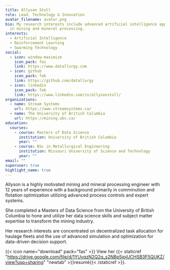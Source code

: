 ```yaml
---
title: Allyson Stoll
role: Lead, Technology & Innovation
avatar_filename: avatar.png
bio: My research interests include advanced artificial intelligence applications
  in mining and mineral processing.
interests:
  - Artificial Intelligence
  - Reinforcement Learning
  - Swarming Technology
social:
  - icon: window-maximize
    icon_pack: fas
    link: https://www.datallurgy.com
  - icon: github
    icon_pack: fab
    link: https://github.com/datallurgy
  - icon: linkedin
    icon_pack: fab
    link: https://www.linkedin.com/in/allysonstoll/
organizations:
  - name: Stream Systems
    url: https://www.streamsystems.ca/
  - name: The University of British Columbia
    url: https://mining.ubc.ca/
education:
  courses:
    - course: Masters of Data Science
      institution: University of British Columbia
      year: ""
    - course: BSc in Metallurgical Engineering
      institution: Missouri University of Science and Technology
      year: ""
email: ""
superuser: true
highlight_name: true
---
```

Allyson is a highly motivated mining and mineral processing engineer with 12 years of experience with a background primarily in comminution and flotation optimization utilizing advanced process controls and expert systems.

She completed a Masters of Data Science from the University of British Columbia to hone and utilize her data science skills and subject matter expertise to transform the mining industry.

Her research interests are concentrated on decentralized task allocation for haulage fleets and the use of advanced simulation and optimization for data-driven decision support. 

{{< icon name="download" pack="fas" >}} View her {{< staticref "https://drive.google.com/file/d/1YUyqzN2Q2q_s2NBp5jpjUCHSB3F5QUKZ/view?usp=sharing" "newtab" >}}resumé{{< /staticref >}}.
